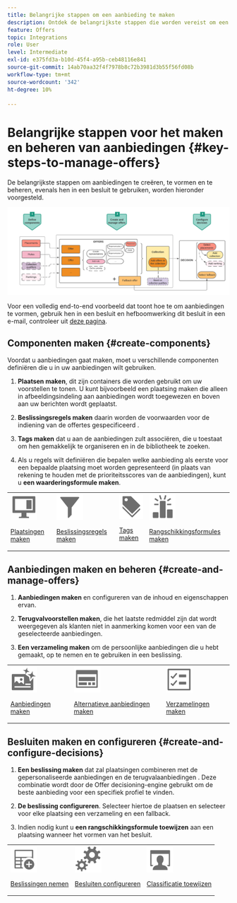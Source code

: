 ```yaml
---
title: Belangrijke stappen om een aanbieding te maken
description: Ontdek de belangrijkste stappen die worden vereist om een aanbieding tot stand te brengen
feature: Offers
topic: Integrations
role: User
level: Intermediate
exl-id: e375fd3a-b10d-45f4-a95b-ceb48116e841
source-git-commit: 14ab70aa32f4f7978b8c72b3981d3b55f56fd08b
workflow-type: tm+mt
source-wordcount: '342'
ht-degree: 10%

---
```


# Belangrijke stappen voor het maken en beheren van aanbiedingen {#key-steps-to-manage-offers}

De belangrijkste stappen om aanbiedingen te creëren, te vormen en te beheren, evenals hen in een besluit te gebruiken, worden hieronder voorgesteld.

![](../assets/offer-create-manage-process.png)

Voor een volledig end-to-end voorbeeld dat toont hoe te om aanbiedingen te vormen, gebruik hen in een besluit en hefboomwerking dit besluit in een e-mail, controleer uit [deze pagina](../offers-e2e.md).

## Componenten maken {#create-components}

Voordat u aanbiedingen gaat maken, moet u verschillende componenten definiëren die u in uw aanbiedingen wilt gebruiken.

1. **Plaatsen maken**, dit zijn containers die worden gebruikt om uw voorstellen te tonen. U kunt bijvoorbeeld een plaatsing maken die alleen in afbeeldingsindeling aan aanbiedingen wordt toegewezen en boven aan uw berichten wordt geplaatst.

1. **Beslissingsregels maken** daarin worden de voorwaarden voor de indiening van de offertes gespecificeerd .

1. **Tags maken** dat u aan de aanbiedingen zult associëren, die u toestaat om hen gemakkelijk te organiseren en in de bibliotheek te zoeken.

1. Als u regels wilt definiëren die bepalen welke aanbieding als eerste voor een bepaalde plaatsing moet worden gepresenteerd (in plaats van rekening te houden met de prioriteitsscores van de aanbiedingen), kunt u **een waarderingsformule maken**.

<table>
<tr>
<td><img src="../../assets/do-not-localize/icon-placement.svg" width="60px"><p><a href="../offer-library/creating-placements.md">Plaatsingen maken</a></p></td>
<td><img src="../../assets/do-not-localize/icon-rules.svg" width="60px"><p><a href="../offer-library/creating-decision-rules.md">Beslissingsregels maken</a></p></td>
<td><img src="../../assets/do-not-localize/icon-tags.svg" width="60px"><p><a href="../offer-library/creating-tags.md">Tags maken</a></p></td>
<td><img src="../../assets/do-not-localize/icon-ranking.svg" width="60px"><p><a href="../offer-library/create-ranking-formulas.md">Rangschikkingsformules maken</a></p></td>
</table>

## Aanbiedingen maken en beheren {#create-and-manage-offers}

1. **Aanbiedingen maken** en configureren van de inhoud en eigenschappen ervan.

1. **Terugvalvoorstellen maken**, die het laatste redmiddel zijn dat wordt weergegeven als klanten niet in aanmerking komen voor een van de geselecteerde aanbiedingen.

1. **Een verzameling maken** om de persoonlijke aanbiedingen die u hebt gemaakt, op te nemen en te gebruiken in een beslissing.

<table>
<tr>
<td><img src="../../assets/do-not-localize/icon-offer.svg" width="60px"><p><a href="../offer-library/creating-personalized-offers.md">Aanbiedingen maken</a></p></td>
<td><img src="../../assets/do-not-localize/icon-fallback.svg" width="60px"><p><a href="../offer-library/creating-fallback-offers.md">Alternatieve aanbiedingen maken</a></p></td>
<td><img src="../../assets/do-not-localize/icon-collection.svg" width="60px"><p><a href="../offer-library/creating-collections.md">Verzamelingen maken</a></p></td></tr>
</table>

## Besluiten maken en configureren {#create-and-configure-decisions}

1. **Een beslissing maken** dat zal plaatsingen combineren met de gepersonaliseerde aanbiedingen en de terugvalaanbiedingen . Deze combinatie wordt door de Offer decisioning-engine gebruikt om de beste aanbieding voor een specifiek profiel te vinden.

1. **De beslissing configureren**. Selecteer hiertoe de plaatsen en selecteer voor elke plaatsing een verzameling en een fallback.

1. Indien nodig kunt u **een rangschikkingsformule toewijzen** aan een plaatsing wanneer het vormen van het besluit.

<table>
<tr>
<td><img src="../../assets/do-not-localize/icon-decision.svg" width="60px"><p><a href="../offer-activities/create-offer-activities.md">Beslissingen nemen</a></p></td>
<td><img src="../../assets/do-not-localize/icon-configure-decision.svg" width="60px"><p><a href="../offer-activities/create-offer-activities.md#add-offers">Besluiten configureren</a></p></td>
<td><img src="../../assets/do-not-localize/icon-assign-ranking.svg" width="60px"><p><a href="../offer-activities/configure-offer-selection.md#assign-ranking-formula">Classificatie toewijzen</a></p></td>
</tr>
</table>

